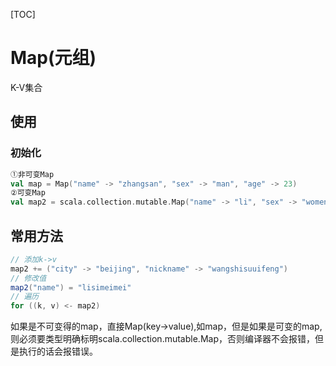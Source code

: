 [TOC]

# Map(元组)

K-V集合

## 使用

### 初始化

```scala
①非可变Map
val map = Map("name" -> "zhangsan", "sex" -> "man", "age" -> 23)
②可变Map
val map2 = scala.collection.mutable.Map("name" -> "li", "sex" -> "women", "age" -> 18)
```

## 常用方法

```scala
// 添加k->v
map2 += ("city" -> "beijing", "nickname" -> "wangshisuuifeng")
// 修改值
map2("name") = "lisimeimei"
// 遍历
for ((k, v) <- map2)
```

如果是不可变得的map，直接Map(key->value),如map，但是如果是可变的map,则必须要类型明确标明scala.collection.mutable.Map，否则编译器不会报错，但是执行的话会报错误。